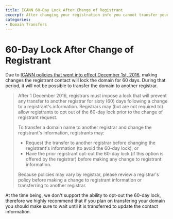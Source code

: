 ```yaml
---
title: ICANN 60-Day Lock After Change of Registrant
excerpt: After changing your registration info you cannot transfer your domain for sixty days.
categories:
- Domain Transfers
---
```


# 60-Day Lock After Change of Registrant

Due to [ICANN policies that went into effect December 1st, 2016](https://www.icann.org/resources/pages/ownership-2013-05-03-en), making changes the registrant contact will lock the domain for 60 days. During that period, it will not be possible to transfer the domain to another registrar.

> After 1 December 2016, registrars must impose a lock that will prevent any transfer to another registrar for sixty (60) days following a change to a registrant's information. Registrars may (but are not required to) allow registrants to opt out of the 60-day lock prior to the change of registrant request.
> 
> To transfer a domain name to another registrar and change the registrant's information, registrants may:
> 
> - Request the transfer to another registrar before changing the registrant's information (to avoid the 60-day lock); or
> - Have the prior registrant opt-out the 60-day lock (if this option is offered by the registrar) before making any change to registrant information.
> 
> Because policies may vary by registrar, please review a registrar's policy before making a change to registrant information or transferring to another registrar.

At the time being, we don't support the ability to opt-out the 60-day lock, therefore we highly recommend that if you plan on transfering your domain you should make sure to wait until it is transferred to update the contact information.
